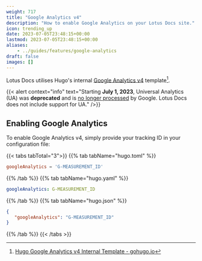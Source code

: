 ```yaml
---
weight: 717
title: "Google Analytics v4"
description: "How to enable Google Analytics on your Lotus Docs site."
icon: trending_up
date: 2023-07-05T23:48:15+00:00
lastmod: 2023-07-05T23:48:15+00:00
aliases:
    - ../guides/features/google-analytics
draft: false
images: []
---
```


Lotus Docs utilises Hugo's internal [Google Analytics v4](https://support.google.com/analytics/#topic=9143232) template[^1].

{{< alert context="info" text="Starting **July 1, 2023**, Universal Analytics (UA) was **deprecated** and is [no longer processed](https://support.google.com/analytics/answer/11583528) by Google. Lotus Docs does not include support for UA." />}}

## Enabling Google Analytics

To enable Google Analytics v4, simply provide your tracking ID in your configuration file:

{{< tabs tabTotal="3">}}
{{% tab tabName="hugo.toml" %}}

```toml
googleAnalytics = 'G-MEASUREMENT_ID'
```

{{% /tab %}}
{{% tab tabName="hugo.yaml" %}}

```yaml
googleAnalytics: G-MEASUREMENT_ID
```

{{% /tab %}}
{{% tab tabName="hugo.json" %}}

```json
{
   "googleAnalytics": "G-MEASUREMENT_ID"
}
```

{{% /tab %}}
{{< /tabs >}}

[^1]: [Hugo Google Analytics v4 Internal Template - gohugo.io](https://gohugo.io/templates/internal/#google-analytics)